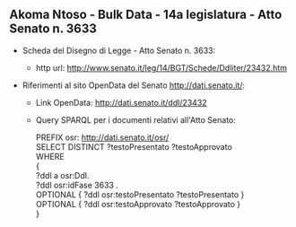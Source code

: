 ## Akoma Ntoso - Bulk Data - 14a legislatura - Atto Senato n. 3633 ##

* Scheda del Disegno di Legge - Atto Senato n. 3633:
	* http url: http://www.senato.it/leg/14/BGT/Schede/Ddliter/23432.htm

* Riferimenti al sito OpenData del Senato http://dati.senato.it/:
	* Link OpenData: http://dati.senato.it/ddl/23432
	* Query SPARQL per i documenti relativi all'Atto Senato:

        PREFIX osr: <http://dati.senato.it/osr/>  
		SELECT DISTINCT ?testoPresentato ?testoApprovato  
		WHERE  
		{  
		    ?ddl a osr:Ddl.  
		    ?ddl osr:idFase 3633 .  
		    OPTIONAL { ?ddl osr:testoPresentato ?testoPresentato }  
		    OPTIONAL { ?ddl osr:testoApprovato ?testoApprovato }  
		}
		